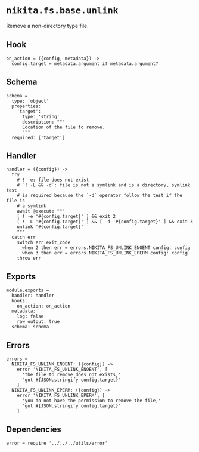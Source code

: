 
# `nikita.fs.base.unlink`

Remove a non-directory type file.

## Hook

    on_action = ({config, metadata}) ->
      config.target = metadata.argument if metadata.argument?

## Schema

    schema =
      type: 'object'
      properties:
        'target':
          type: 'string'
          description: """
          Location of the file to remove.
          """
      required: ['target']

## Handler

    handler = ({config}) ->
      try
        # ! -e: file does not exist
        # `! -L && -d`: file is not a symlink and is a directory, symlink test
        # is required because the `-d` operator follow the test if the file is
        # a symlink
        await @execute """
        [ ! -e '#{config.target}' ] && exit 2
        [ ! -L '#{config.target}' ] && [ -d '#{config.target}' ] && exit 3
        unlink '#{config.target}'
        """
      catch err
        switch err.exit_code
          when 2 then err = errors.NIKITA_FS_UNLINK_ENOENT config: config
          when 3 then err = errors.NIKITA_FS_UNLINK_EPERM config: config
        throw err

## Exports

    module.exports =
      handler: handler
      hooks:
        on_action: on_action
      metadata:
        log: false
        raw_output: true
      schema: schema

## Errors

    errors =
      NIKITA_FS_UNLINK_ENOENT: ({config}) ->
        error 'NIKITA_FS_UNLINK_ENOENT', [
          'the file to remove does not exists,'
          "got #{JSON.stringify config.target}"
        ]
      NIKITA_FS_UNLINK_EPERM: ({config}) ->
        error 'NIKITA_FS_UNLINK_EPERM', [
          'you do not have the permission to remove the file,'
          "got #{JSON.stringify config.target}"
        ]

## Dependencies

    error = require '../../../utils/error'
